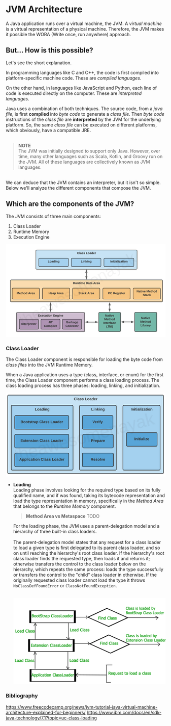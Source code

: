 # JVM Architecture

A Java application runs over a virtual machine, the JVM. A *virtual machine* is a virtual representation of a physical
machine. Therefore, the JVM makes it possible the WORA (Write once, run anywhere) approach.  

## But... How is this possible?

Let's see the short explanation.

In programming languages like C and C++, the code is first compiled into platform-specific machine code. These are
*compiled languages*.

On the other hand, in languages like JavaScript and Python, each line of code is executed directly on the computer.
These are *interpreted languages*.

Java uses a combination of both techniques. The source code, from a *java file*, is first **compiled** into *byte code*
to generate a *class file*. Then *byte code* instructions of the *class file* are **interpreted** by the JVM for the
underlying platform. So, the same *class file* can be executed on different platforms, which obviously, have a
compatible JRE.  
<br>

> **NOTE**  
> The JVM was initially designed to support only Java. However, over time, many other languages such as Scala, Kotlin,
> and Groovy run on the JVM. All of these languages are collectively known as JVM languages.

<br>
We can deduce that the JVM contains an interpreter, but it isn't so simple. Below we'll analyze the different
components that compose the JVM.

## Which are the components of the JVM?

The JVM consists of three main components:

1. Class Loader
2. Runtime Memory
2. Execution Engine

![jvm-architecture.png](./img/jvm-architecture.png)

### Class Loader
The Class Loader component is responsible for loading the byte code from *class files* into the JVM Runtime Memory. 

When a Java application uses a type (class, interface, or enum) for the first time, the Class Loader component 
performs a class loading process. The class loading process has three phases: loading, linking, and initialization.

![img.png](./img/class-loader-component.png)

- **Loading**  
  Loading phase involves looking for the required type based on its fully qualified name, and if was found,
  taking its bytecode representation and load the type representation in memory, specifically in the *Method Area* that
  belongs to the *Runtime Memory* component.
  
  > **Method Area vs Metaspace**
  > TODO
  
  For the loading phase, the JVM uses a parent-delegation model and a hierarchy of three built-in class loaders.  
  <br>
  The parent-delegation model states that any request for a class loader to load a given type is first delegated to
  its parent class loader, and so on until reaching the hierarchy's root class loader. If the hierarchy's root class
  loader finds the requested type, then loads it and returns it; otherwise transfers the control to the class loader
  below on the hierarchy, which repeats the same process: loads the type successfully or transfers the control to the
  "child" class loader in otherwise. If the originally requested class loader cannot load the type it throws 
  `NoClassDefFoundError` or `ClassNotFoundException`.  
  <br>
  
  ![class-loader-parent-delegation-model.png](./img/class-loader-parent-delegation-model.png)

  

### Bibliography  
https://www.freecodecamp.org/news/jvm-tutorial-java-virtual-machine-architecture-explained-for-beginners/
https://www.ibm.com/docs/en/sdk-java-technology/7.1?topic=uc-class-loading


